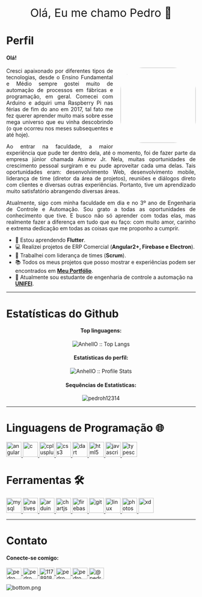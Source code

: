 <p align="center" style="font-size: 30px">Olá, Eu me chamo Pedro 👋</p>


# Perfil

#### Olá!

<img align='right' src="https://pedroh12314.github.io/Meu-portfilio/img/perfil.jpg" width="200" style="border-radius: 30%;margin: 0px 0px 10px 20px">

<div style="text-align: justify; text-justify: inter-word;">
    <p>
    Cresci apaixonado por diferentes tipos de tecnologias, desde o Ensino Fundamental e Médio sempre gostei muito de automação de processos em fábricas e programação, em geral. Comecei com Arduino e adquiri uma Raspberry Pi nas férias de fim do ano em 2017, tal fato me fez querer aprender muito mais sobre esse mega universo que eu vinha descobrindo (o que ocorreu nos meses subsequentes e até hoje).
    </p>
    <p>
    Ao entrar na faculdade, a maior experiência que pude ter dentro dela, até o momento, foi de fazer parte da empresa júnior chamada Asimov Jr. Nela, muitas oportunidades de crescimento pessoal surgiram e eu pude aproveitar cada uma delas. Tais oportunidades eram: desenvolvimento Web, desenvolvimento mobile, liderança de time (diretor da área de projetos), reuniões e diálogos direto com clientes e diversas outras experiências. Portanto, tive um aprendizado muito satisfatório abrangendo diversas áreas.
    </p>
    <p>
    Atualmente, sigo com minha faculdade em dia e no 3º ano de Engenharia de Controle e Automação. Sou grato a todas as oportunidades de conhecimento que tive. E busco não só aprender com todas elas, mas realmente fazer a diferença em tudo que eu faço: com muito amor, carinho e extrema dedicação em todas as coisas que me proponho a cumprir.
    </p>
</div>

- 📄 Estou aprendendo **Flutter**.
- 💻 Realizei projetos de ERP Comercial (**Angular2+, Firebase e Electron**).
- :flashlight: Trabalhei com liderança de times (**Scrum**).
- :books: Todos os meus projetos que posso mostrar e experiências podem ser encontrados em [**Meu Portfólio**](https://pedroh12314.github.io/Meu-portfilio/).
- 🔭 Atualmente sou estudante de engenharia de controle a automação na  [**UNIFEI**](https://www.unifei.edu.br).

------------

# Estatísticas do Github

<div>
    <h4 align="center">Top linguagens:</h4>
    <p align="center">
        <img src="https://github-readme-stats.vercel.app/api/top-langs/?username=pedroh12314&langs_count=10&theme=tokyonight&layout=compact" alt="AnhellO :: Top Langs" />
    </p>
    <h4 align="center">Estatísticas do perfil:</h4>
    <p align="center">
        <img src="https://github-readme-stats.vercel.app/api?username=pedroh12314&show_icons=true&theme=synthwave" alt="AnhellO :: Profile Stats" />
    </p>
    <h4 align="center">Sequências de Estatísticas:</h4>
    <p align="center">
        <img align="center" src="https://github-readme-streak-stats.herokuapp.com/?user=pedroh12314&" alt="pedroh12314" />
    </p>
</div>

------------

# Linguagens de Programação 🌐

<div align="left">
    <a href="https://angular.io" target="_blank">
        <img src="https://external-content.duckduckgo.com/iu/?u=https%3A%2F%2Ftse2.mm.bing.net%2Fth%3Fid%3DOIP.GmMtKznzJ1dS8sSzxzR3owHaHa%26pid%3DApi&f=1" alt="angularjs" width="40" height="40"/>
    </a>
    <a href="https://www.cprogramming.com/" target="_blank">
        <img src="https://external-content.duckduckgo.com/iu/?u=https%3A%2F%2Fimg.favpng.com%2F10%2F23%2F21%2Fc-programming-language-icon-png-favpng-878WK0RF2zxn7b6TimT7zquZN.jpg&f=1&nofb=1" alt="c" width="40" height="40"/>
    </a>
    <a href="https://www.w3schools.com/cpp/" target="_blank">
        <img src="https://external-content.duckduckgo.com/iu/?u=https%3A%2F%2Ftse3.mm.bing.net%2Fth%3Fid%3DOIP.nE7TDoxUw1llwHxzVsc9ugHaHa%26pid%3DApi&f=1" alt="cplusplus" width="40" height="40"/>
    </a>
    <a href="https://cdn.jsdelivr.net/npm/simple-icons@3.0.1/icons/css3.svg" target="_blank">
        <img src="https://external-content.duckduckgo.com/iu/?u=https%3A%2F%2Ftse2.mm.bing.net%2Fth%3Fid%3DOIP.cpwsoOxkrhYbG3EACu7uGwAAAA%26pid%3DApi&f=1" alt="css3" width="40" height="40"/>
    </a>
    <a href="https://dart.dev" target="_blank">
        <img src="https://external-content.duckduckgo.com/iu/?u=https%3A%2F%2Ftse1.mm.bing.net%2Fth%3Fid%3DOIP.xbbl0osJibSNFIkFJUSr7wAAAA%26pid%3DApi&f=1" alt="dart" width="40" height="40"/>
    </a>
    <a href="https://cdn.jsdelivr.net/npm/simple-icons@3.0.1/icons/html5.svg/" target="_blank">
        <img src="https://external-content.duckduckgo.com/iu/?u=https%3A%2F%2Ftse2.mm.bing.net%2Fth%3Fid%3DOIP.-g-jCV4pPzlHkaH9NPTHyQHaHa%26pid%3DApi&f=1" alt="html5" width="40" height="40"/>
    </a>
    <a href="https://developer.mozilla.org/en-US/docs/Web/JavaScript" target="_blank">
        <img src="https://external-content.duckduckgo.com/iu/?u=https%3A%2F%2Ftse1.mm.bing.net%2Fth%3Fid%3DOIP.6Yy8xS3cHW5cKkH2WIT3uQHaIw%26pid%3DApi&f=1" alt="javascript" width="40" height="40"/>
    </a>
    <a href="https://www.typescriptlang.org/" target="_blank">
        <img src="https://external-content.duckduckgo.com/iu/?u=https%3A%2F%2Ftse3.mm.bing.net%2Fth%3Fid%3DOIP.d0LEHWDsXAL8aB91Bv7T-gAAAA%26pid%3DApi&f=1" alt="typescript" width="40" height="40"/>
    </a>
</div>

# Ferramentas 🛠️
<div>
    <a href="https://www.mysql.com/" target="_blank">
        <img src="https://external-content.duckduckgo.com/iu/?u=https%3A%2F%2Ftse3.mm.bing.net%2Fth%3Fid%3DOIP.-UxRkS1XKkPRaBTG5aGVSAHaHa%26pid%3DApi&f=1" alt="mysql" width="40" height="40">
    </a>
    <a href="https://nativescript.org/" target="_blank">
        <img src="https://raw.githubusercontent.com/detain/svg-logos/780f25886640cef088af994181646db2f6b1a3f8/svg/nativescript.svg" alt="nativescript" width="40" height="40"/>
    </a>
    <a href="https://www.arduino.cc/" target="_blank">
        <img src="https://cdn.worldvectorlogo.com/logos/arduino-1.svg" alt="arduino" width="40" height="40"/>
    </a>
    <a href="https://www.chartjs.org" target="_blank">
        <img src="https://www.chartjs.org/media/logo-title.svg" alt="chartjs" width="40" height="40"/>
    </a>
    <a href="https://firebase.google.com/" target="_blank">
        <img src="https://www.vectorlogo.zone/logos/firebase/firebase-icon.svg" alt="firebase" width="40" height="40"/>
    </a>
    <a href="https://git-scm.com/" target="_blank">
        <img src="https://www.vectorlogo.zone/logos/git-scm/git-scm-icon.svg" alt="git" width="40" height="40"/>
    </a>
    <a href="https://www.linux.org/" target="_blank">
        <img src="https://external-content.duckduckgo.com/iu/?u=https%3A%2F%2Ftse3.mm.bing.net%2Fth%3Fid%3DOIP.T4ibVlkMLUX4UrMvD1kSHwHaHa%26pid%3DApi&f=1" alt="linux" width="40" height="40"/>
    </a>
    <a href="https://www.photoshop.com/en" target="_blank">
        <img src="https://external-content.duckduckgo.com/iu/?u=https%3A%2F%2Ftse3.mm.bing.net%2Fth%3Fid%3DOIP.yaWcfDxVXShX-If1k_m0NgHaHa%26pid%3DApi&f=1" alt="photoshop" width="40" height="40"/>
    </a> 
    <a href="https://www.adobe.com/products/xd.html" target="_blank">
        <img src="https://cdn.worldvectorlogo.com/logos/adobe-xd.svg" alt="xd" width="40" height="40"/>
    </a>
</div>

------------

# Contato

#### Conecte-se comigo:

<div>
    <p align="left">
    <a href="https://linkwhats.app/e72e13" target="_blank">
        <img align="center" src="https://cdn.jsdelivr.net/npm/simple-icons@3.0.1/icons/whatsapp.svg" alt="pedro henrique lemes" height="30" width="40"/>
    </a>
    <a href="https://linkedin.com/in/pedro henrique lemes" target="_blank">
        <img align="center" src="https://cdn.jsdelivr.net/npm/simple-icons@3.0.1/icons/linkedin.svg" alt="pedro henrique lemes" height="30" width="40"/>
    </a>
    <a href="https://stackoverflow.com/users/11789189" target="_blank">
        <img align="center" src="https://cdn.jsdelivr.net/npm/simple-icons@3.0.1/icons/stackoverflow.svg" alt="11789189" height="30" width="40" />
    </a>
    <a href="https://fb.com/pedro henrique lemes" target="_blank">
        <img align="center" src="https://cdn.jsdelivr.net/npm/simple-icons@3.0.1/icons/facebook.svg" alt="pedro henrique lemes" height="30" width="40" />
    </a>
    <a href="https://instagram.com/pedro_hlemes" target="_blank">
        <img align="center" src="https://cdn.jsdelivr.net/npm/simple-icons@3.0.1/icons/instagram.svg" alt="pedro_hlemes" height="30" width="40" />
    </a>
    <a href="https://medium.com/@pedroh.12314" target="_blank">
        <img align="center" src="https://cdn.jsdelivr.net/npm/simple-icons@3.0.1/icons/medium.svg" alt="@pedroh.12314" height="30" width="40" />
    </a>
</div>

![bottom.png](https://pedroh12314.github.io/Meu-portfilio/img/readme-bottom.png)